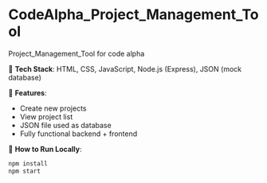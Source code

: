 # CodeAlpha_Project_Management_Tool
Project_Management_Tool for code alpha


🧰 **Tech Stack**: HTML, CSS, JavaScript, Node.js (Express), JSON (mock database)

📌 **Features**:
- Create new projects
- View project list
- JSON file used as database
- Fully functional backend + frontend

🚀 **How to Run Locally**:
```bash
npm install
npm start
